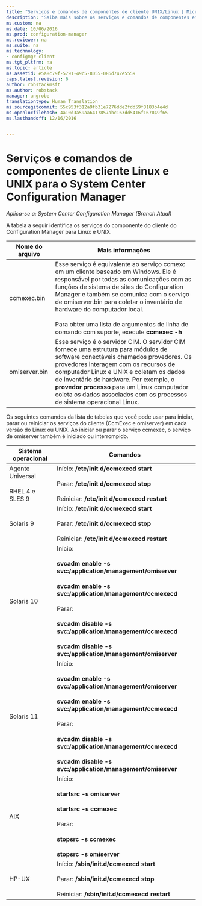```yaml
---
title: "Serviços e comandos de componentes de cliente UNIX/Linux | Microsoft Docs"
description: "Saiba mais sobre os serviços e comandos de componentes em clientes Linux e UNIX no System Center Configuration Manager."
ms.custom: na
ms.date: 10/06/2016
ms.prod: configuration-manager
ms.reviewer: na
ms.suite: na
ms.technology:
- configmgr-client
ms.tgt_pltfrm: na
ms.topic: article
ms.assetid: e5a8c79f-5791-49c5-8055-086d742e5559
caps.latest.revision: 6
author: robstackmsft
ms.author: robstack
manager: angrobe
translationtype: Human Translation
ms.sourcegitcommit: 55c953f312a9fb31e7276dde2fdd59f8183b4e4d
ms.openlocfilehash: 4a10d3a59aa6417857abc163dd5416f167049f65
ms.lasthandoff: 12/16/2016


---
```

# <a name="linux-and-unix-clients-component-services-and-commands-for-system-center-configuration-manager"></a>Serviços e comandos de componentes de cliente Linux e UNIX para o System Center Configuration Manager

*Aplica-se a: System Center Configuration Manager (Branch Atual)*


 A tabela a seguir identifica os serviços do componente do cliente do Configuration Manager para Linux e UNIX.  

|Nome do arquivo|Mais informações|  
|---------------|----------------------|  
|ccmexec.bin|Esse serviço é equivalente ao serviço ccmexc em um cliente baseado em Windows. Ele é responsável por todas as comunicações com as funções de sistema de sites do Configuration Manager e também se comunica com o serviço de omiserver.bin para coletar o inventário de hardware do computador local.<br /><br /> Para obter uma lista de argumentos de linha de comando com suporte, execute **ccmexec -h**|  
|omiserver.bin|Esse serviço é o servidor CIM. O servidor CIM fornece uma estrutura para módulos de software conectáveis chamados provedores. Os provedores interagem com os recursos de computador Linux e UNIX e coletam os dados de inventário de hardware. Por exemplo, o **provedor processo** para um Linux computador coleta os dados associados com os processos de sistema operacional Linux.|  

 Os seguintes comandos da lista de tabelas que você pode usar para iniciar, parar ou reiniciar os serviços do cliente (CcmExec e omiserver) em cada versão do Linux ou UNIX. Ao iniciar ou parar o serviço ccmexec, o serviço de omiserver também é iniciado ou interrompido.  

|Sistema operacional|Comandos|  
|----------------------|--------------|  
|Agente Universal<br /><br /> RHEL 4 e SLES 9|Início: **/etc/init d/ccmexecd start**<br /><br /> Parar: **/etc/init d/ccmexecd stop**<br /><br /> Reiniciar: **/etc/init d/ccmexecd restart**|  
|Solaris 9|Início: **/etc/init d/ccmexecd start**<br /><br /> Parar: **/etc/init d/ccmexecd stop**<br /><br /> Reiniciar: **/etc/init d/ccmexecd restart**|  
|Solaris 10|Início:<br /><br /> **svcadm enable -s svc:/application/management/omiserver**<br /><br /> **svcadm enable -s svc:/application/management/ccmexecd**<br /><br /> Parar:<br /><br /> **svcadm disable -s svc:/application/management/ccmexecd**<br /><br /> **svcadm disable -s svc:/application/management/omiserver**|  
|Solaris 11|Início:<br /><br /> **svcadm enable -s svc:/application/management/omiserver**<br /><br /> **svcadm enable -s svc:/application/management/ccmexecd**<br /><br /> Parar:<br /><br /> **svcadm disable -s svc:/application/management/ccmexecd**<br /><br /> **svcadm disable -s svc:/application/management/omiserver**|  
|AIX|Início:<br /><br /> **startsrc -s omiserver**<br /><br /> **startsrc -s ccmexec**<br /><br /> Parar:<br /><br /> **stopsrc -s ccmexec**<br /><br /> **stopsrc -s omiserver**|  
|HP-UX|Início: **/sbin/init.d/ccmexecd start**<br /><br /> Parar: **/sbin/init.d/ccmexecd stop**<br /><br /> Reiniciar: **/sbin/init.d/ccmexecd restart**|  

